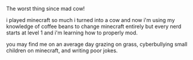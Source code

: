 The worst thing since mad cow!

i played minecraft so much i turned into a cow
and now i'm using my knowledge of coffee beans to change minecraft entirely
but every nerd starts at level 1 and i'm learning how to properly mod.

you may find me on an average day grazing on grass, cyberbullying small children on minecraft, and writing poor jokes.
